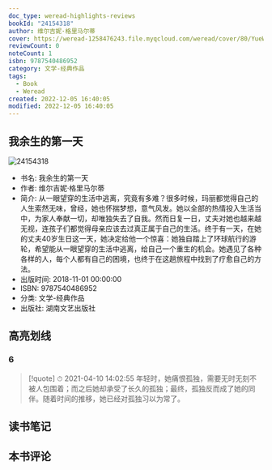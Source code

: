 ```yaml
---
doc_type: weread-highlights-reviews
bookId: "24154318"
author: 维尔吉妮·格里马尔蒂
cover: https://weread-1258476243.file.myqcloud.com/weread/cover/80/YueWen_24154318/t7_YueWen_24154318.jpg
reviewCount: 0
noteCount: 1
isbn: 9787540486952
category: 文学-经典作品
tags:
  - Book
  - Weread
created: 2022-12-05 16:40:05
modified: 2022-12-05 16:40:05
---
```


## 我余生的第一天

![24154318](https://weread-1258476243.file.myqcloud.com/weread/cover/80/YueWen_24154318/t7_YueWen_24154318.jpg)
- 书名: 我余生的第一天
- 作者: 维尔吉妮·格里马尔蒂
- 简介: 从一眼望穿的生活中逃离，究竟有多难？很多时候，玛丽都觉得自己的人生索然无味，曾经，她也怀揣梦想，意气风发。她以全部的热情投入生活当中，为家人奉献一切，却唯独失去了自我。然而日复一日，丈夫对她也越来越无视，连孩子们都觉得母亲应该去过真正属于自己的生活。终于有一天，在她的丈夫40岁生日这一天，她决定给他一个惊喜：她独自踏上了环球航行的游轮，希望能从一眼望穿的生活中逃离，给自己一个重生的机会。她遇见了各种各样的人，每个人都有自己的困境，也终于在这趟旅程中找到了疗愈自己的方法。
- 出版时间: 2018-11-01 00:00:00
- ISBN: 9787540486952
- 分类: 文学-经典作品
- 出版社: 湖南文艺出版社

## 高亮划线

### 6


> [!quote] ⏱ 2021-04-10 14:02:55
> 年轻时，她痛恨孤独，需要无时无刻不被人包围着；而之后她却承受了长久的孤独；最终，孤独反而成了她的同伴。随着时间的推移，她已经对孤独习以为常了。
 



## 读书笔记


## 本书评论


